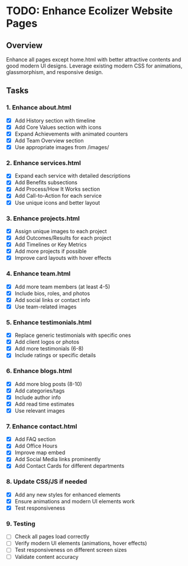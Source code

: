 # TODO: Enhance Ecolizer Website Pages

## Overview
Enhance all pages except home.html with better attractive contents and good modern UI designs. Leverage existing modern CSS for animations, glassmorphism, and responsive design.

## Tasks

### 1. Enhance about.html
- [x] Add History section with timeline
- [x] Add Core Values section with icons
- [x] Expand Achievements with animated counters
- [x] Add Team Overview section
- [x] Use appropriate images from /images/

### 2. Enhance services.html
- [x] Expand each service with detailed descriptions
- [x] Add Benefits subsections
- [x] Add Process/How It Works section
- [x] Add Call-to-Action for each service
- [x] Use unique icons and better layout

### 3. Enhance projects.html
- [x] Assign unique images to each project
- [x] Add Outcomes/Results for each project
- [x] Add Timelines or Key Metrics
- [x] Add more projects if possible
- [x] Improve card layouts with hover effects

### 4. Enhance team.html
- [x] Add more team members (at least 4-5)
- [x] Include bios, roles, and photos
- [x] Add social links or contact info
- [x] Use team-related images

### 5. Enhance testimonials.html
- [x] Replace generic testimonials with specific ones
- [x] Add client logos or photos
- [x] Add more testimonials (6-8)
- [x] Include ratings or specific details

### 6. Enhance blogs.html
- [x] Add more blog posts (8-10)
- [x] Add categories/tags
- [x] Include author info
- [x] Add read time estimates
- [x] Use relevant images

### 7. Enhance contact.html
- [x] Add FAQ section
- [x] Add Office Hours
- [x] Improve map embed
- [x] Add Social Media links prominently
- [x] Add Contact Cards for different departments

### 8. Update CSS/JS if needed
- [x] Add any new styles for enhanced elements
- [x] Ensure animations and modern UI elements work
- [x] Test responsiveness

### 9. Testing
- [ ] Check all pages load correctly
- [ ] Verify modern UI elements (animations, hover effects)
- [ ] Test responsiveness on different screen sizes
- [ ] Validate content accuracy
